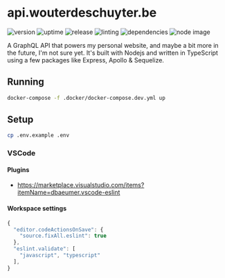 # api.wouterdeschuyter.be

![version](https://img.shields.io/github/v/tag/wouterds/api.wouterdeschuyter.be?color=orange&label=version)
![uptime](https://img.shields.io/uptimerobot/ratio/7/m785175927-f6f9bd375e16090bfc350f36)
![release](https://github.com/wouterds/api.wouterdeschuyter.be/workflows/release/badge.svg)
![linting](https://github.com/wouterds/api.wouterdeschuyter.be/workflows/linting/badge.svg)
![dependencies](https://img.shields.io/david/wouterds/api.wouterdeschuyter.be)
![node image](https://img.shields.io/docker/image-size/wouterds/api.wouterdeschuyter.be/node?label=node%20image)

A GraphQL API that powers my personal website, and maybe a bit more in the future, I'm not sure yet. It's built with Nodejs and written in TypeScript using a few packages like Express, Apollo & Sequelize.

## Running

```bash
docker-compose -f .docker/docker-compose.dev.yml up
```

## Setup

```bash
cp .env.example .env
```

### VSCode

#### Plugins

- https://marketplace.visualstudio.com/items?itemName=dbaeumer.vscode-eslint

#### Workspace settings

```javascript
{
  "editor.codeActionsOnSave": {
    "source.fixAll.eslint": true
  },
  "eslint.validate": [
    "javascript", "typescript"
  ],
}
```
